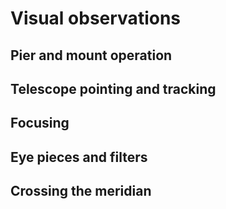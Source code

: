 # Visual observations

## Pier and mount operation

## Telescope pointing and tracking

## Focusing

## Eye pieces and filters

## Crossing the meridian
